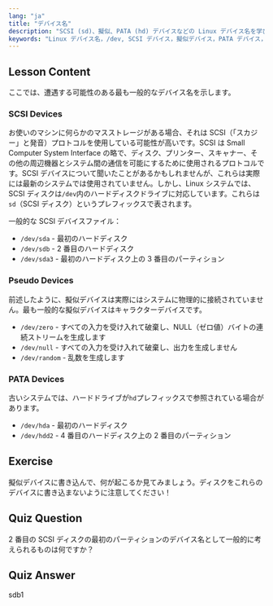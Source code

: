 ```yaml
---
lang: "ja"
title: "デバイス名"
description: "SCSI (sd)、擬似、PATA (hd) デバイスなどの Linux デバイス名を学びます。この初心者向けガイドで、/dev/sda、/dev/null などを理解しましょう。"
keywords: "Linux デバイス名，/dev, SCSI デバイス，擬似デバイス，PATA デバイス，Linux チュートリアル，初心者向け Linux, デバイスファイル"
---
```


## Lesson Content

ここでは、遭遇する可能性のある最も一般的なデバイス名を示します。

### SCSI Devices

お使いのマシンに何らかのマスストレージがある場合、それは SCSI（「スカジー」と発音）プロトコルを使用している可能性が高いです。SCSI は Small Computer System Interface の略で、ディスク、プリンター、スキャナー、その他の周辺機器とシステム間の通信を可能にするために使用されるプロトコルです。SCSI デバイスについて聞いたことがあるかもしれませんが、これらは実際には最新のシステムでは使用されていません。しかし、Linux システムでは、SCSI ディスクは`/dev`内のハードディスクドライブに対応しています。これらは`sd`（SCSI ディスク）というプレフィックスで表されます。

一般的な SCSI デバイスファイル：

- `/dev/sda` - 最初のハードディスク
- `/dev/sdb` - 2 番目のハードディスク
- `/dev/sda3` - 最初のハードディスク上の 3 番目のパーティション

### Pseudo Devices

前述したように、擬似デバイスは実際にはシステムに物理的に接続されていません。最も一般的な擬似デバイスはキャラクターデバイスです。

- `/dev/zero` - すべての入力を受け入れて破棄し、NULL（ゼロ値）バイトの連続ストリームを生成します
- `/dev/null` - すべての入力を受け入れて破棄し、出力を生成しません
- `/dev/random` - 乱数を生成します

### PATA Devices

古いシステムでは、ハードドライブが`hd`プレフィックスで参照されている場合があります。

- `/dev/hda` - 最初のハードディスク
- `/dev/hdd2` - 4 番目のハードディスク上の 2 番目のパーティション

## Exercise

擬似デバイスに書き込んで、何が起こるか見てみましょう。ディスクをこれらのデバイスに書き込まないように注意してください！

## Quiz Question

2 番目の SCSI ディスクの最初のパーティションのデバイス名として一般的に考えられるものは何ですか？

## Quiz Answer

sdb1
